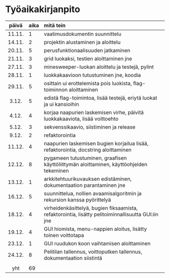 # Työaikakirjanpito

| päivä | aika | mitä tein  |
| :----:|:-----| :-----|
| 11.11.|  1   | vaatimusdokumentin suunnittelu |
| 14.11.|  2   | projektin alustaminen ja aloittelu |
| 20.11.|  5   | perusfunktionaalisuuden jatkaminen |
| 21.11.|  3   | grid luokaksi, testien aloittaminen jne|
| 27.11.|  3   | minesweeper-luokan aloittelu ja testejä, pylint |
| 28.11.|  1   | luokkakaavioon tutustuminen jne, koodia |
| 29.11.|  5   | osittain ui erottelemista pois luokista, flag-toiminnon aloittaminen|
|  3.12.|  5   | edistä flag-toimintoa, lisää testejä, eriytä luokat ja ui kansioihin|
|  4.12.|  4   | korjaa naapurien laskemisen virhe, päivitä luokkakaaviota, lisää voittoehto |
|  5.12.|  3   | sekvenssikaavio, siistiminen ja release |
|  9.12.|  2   |  refaktorointia |
| 11.12.|  4   |  naapurien laskemisen bugien korjailua lisää, refaktorointia, docstring aloittaminen|
| 12.12.|  8   | pygameen tutustuminen, graafisen käyttöliittymän aloittaminen, käyttöohjeiden tekeminen |
| 13.12.|  1   | arkkitehtuurikuvauksen edistäminen, dokumentaation parantaminen jne|
| 16.12.|  5   | suunnittelua, nollien avaamisalgoritmin ja rekursion kanssa pyörittelyä|
| 18.12.|  4   | virheidenkäsittelyä, bugien fiksaamista, refaktorointia, lisätty pelitoiminnallisuutta GUI:iin jne|
| 19.12.|  4   | GUI hiomista, menu-nappien aloitus, lisätty toinen voittotapa|
| 23.12.|  1   | GUI ruudukon koon vaihtamisen aloittaminen |
| 24.12.|  8   | Pelitilan tallennus, voittoputken tallennus, dokumentaation siistintä |
|       |      | |
| yht   |  69  | |
